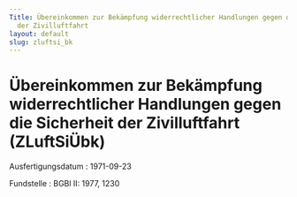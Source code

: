 ```yaml
---
Title: Übereinkommen zur Bekämpfung widerrechtlicher Handlungen gegen die Sicherheit
  der Zivilluftfahrt
layout: default
slug: zluftsi_bk
---
```


# Übereinkommen zur Bekämpfung widerrechtlicher Handlungen gegen die Sicherheit der Zivilluftfahrt (ZLuftSiÜbk)

Ausfertigungsdatum
:   1971-09-23

Fundstelle
:   BGBl II: 1977, 1230


